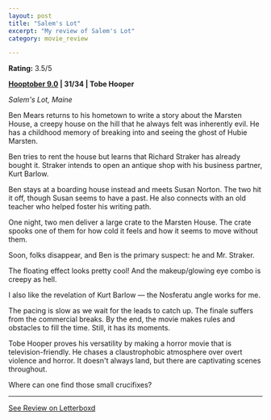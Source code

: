 ```yaml
---
layout: post
title: "Salem's Lot"
excerpt: "My review of Salem's Lot"
category: movie_review

---
```


**Rating:** 3.5/5

<b><a href="https://boxd.it/pOmcY/detail">Hooptober 9.0</a> | 31/34 | Tobe Hooper</b>

<i>Salem's Lot, Maine</i>

Ben Mears returns to his hometown to write a story about the Marsten House, a creepy house on the hill that he always felt was inherently evil. He has a childhood memory of breaking into and seeing the ghost of Hubie Marsten.

Ben tries to rent the house but learns that Richard Straker has already bought it. Straker intends to open an antique shop with his business partner, Kurt Barlow.

Ben stays at a boarding house instead and meets Susan Norton. The two hit it off, though Susan seems to have a past. He also connects with an old teacher who helped foster his writing path.

One night, two men deliver a large crate to the Marsten House. The crate spooks one of them for how cold it feels and how it seems to move without them.

Soon, folks disappear, and Ben is the primary suspect: he and Mr. Straker.

The floating effect looks pretty cool! And the makeup/glowing eye combo is creepy as hell.

I also like the revelation of Kurt Barlow — the Nosferatu angle works for me.

The pacing is slow as we wait for the leads to catch up. The finale suffers from the commercial breaks. By the end, the movie makes rules and obstacles to fill the time. Still, it has its moments.

Tobe Hooper proves his versatility by making a horror movie that is television-friendly. He chases a claustrophobic atmosphere over overt violence and horror. It doesn't always land, but there are captivating scenes throughout.

Where can one find those small crucifixes?

<hr>

[See Review on Letterboxd](https://boxd.it/5e11nD)
